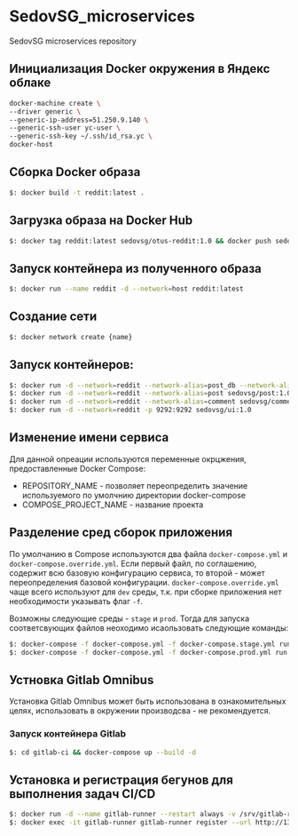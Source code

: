 # SedovSG_microservices
SedovSG microservices repository

## Инициализация Docker окружения в Яндекс облаке

```bash
docker-machine create \
--driver generic \
--generic-ip-address=51.250.9.140 \
--generic-ssh-user yc-user \
--generic-ssh-key ~/.ssh/id_rsa.yc \
docker-host
```

## Сборка Docker образа

```bash
$: docker build -t reddit:latest .
```

## Загрузка образа на Docker Hub

```bash
$: docker tag reddit:latest sedovsg/otus-reddit:1.0 && docker push sedovsg/otus-reddit:1.0
```

## Запуск контейнера из полученного образа

```bash
$: docker run --name reddit -d --network=host reddit:latest
```

## Создание сети

```bash
$: docker network create {name}
```

## Запуск контейнеров:

```bash
$: docker run -d --network=reddit --network-alias=post_db --network-alias=comment_db mongo:latest
$: docker run -d --network=reddit --network-alias=post sedovsg/post:1.0
$: docker run -d --network=reddit --network-alias=comment sedovsg/comment:1.0
$: docker run -d --network=reddit -p 9292:9292 sedovsg/ui:1.0
```

## Изменение имени сервиса

Для данной опреации используются переменные окрцжения, предоставленные Docker Compose:

- REPOSITORY_NAME - позволяет переопределить значение используемого по умолчнию директории docker-compose
- COMPOSE_PROJECT_NAME - название проекта

## Разделение сред сборок приложения

По умолчанию в Compose используются два файла `docker-compose.yml` и `docker-compose.override.yml`. Если первый файл, по соглашению, содержит всю базовую конфигурацию сервиса, то второй - может переопределения базовой конфигурации. `docker-compose.override.yml` чаще всего используют для `dev` среды, т.к. при сборке приложения нет необходимости указывать флаг `-f`.

Возможны следующие среды - `stage` и `prod`. Тогда для запуска соответсвующих файлов неоходимо исаользовать следующие команды:

```bash
$: docker-compose -f docker-compose.yml -f docker-compose.stage.yml run --build -d
$: docker-compose -f docker-compose.yml -f docker-compose.prod.yml run --build -d
```

## Устновка Gitlab Omnibus

Установка Gitlab Omnibus может быть использована в ознакомительных целях, использовать в окружении производсва - не рекомендуется.

### Запуск контейнера Gitlab

```bash
$: cd gitlab-ci && docker-compose up --build -d
```

## Установка и регистрация бегунов для выполнения задач CI/CD

```bash
$: docker run -d --name gitlab-runner --restart always -v /srv/gitlab-runner/config:/etc/gitlab-runner -v /var/run/docker.sock:/var/run/docker.sock gitlab/gitlab-runner:latest
$: docker exec -it gitlab-runner gitlab-runner register --url http://130.193.53.217 --non-interactive --locked=false --name DockerRunner --executor docker --docker-image alpine:latest --registration-token GR13489416hUfrpJPwiPrApXBuUxi --tag-list "linux,xenial,ubuntu,docker" --run-untagged
```
